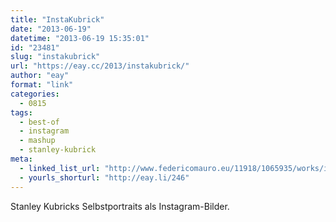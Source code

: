 ```yaml
---
title: "InstaKubrick"
date: "2013-06-19"
datetime: "2013-06-19 15:35:01"
id: "23481"
slug: "instakubrick"
url: "https://eay.cc/2013/instakubrick/"
author: "eay"
format: "link"
categories:
  - 0815
tags:
  - best-of
  - instagram
  - mashup
  - stanley-kubrick
meta:
  - linked_list_url: "http://www.federicomauro.eu/11918/1065935/works/instakubrick"
  - yourls_shorturl: "http://eay.li/246"
---
```


Stanley Kubricks Selbstportraits als Instagram-Bilder.
